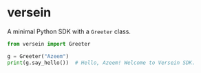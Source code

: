 # versein

A minimal Python SDK with a `Greeter` class.

```python
from versein import Greeter

g = Greeter("Azeem")
print(g.say_hello())  # Hello, Azeem! Welcome to Versein SDK.
